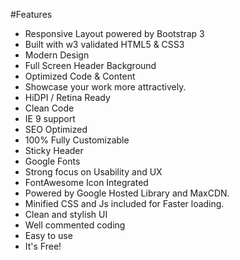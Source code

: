 #Features

- Responsive Layout powered by Bootstrap 3
- Built with w3 validated HTML5 & CSS3
- Modern Design
- Full Screen Header Background
- Optimized Code & Content
- Showcase your work more attractively.
- HiDPI / Retina Ready
- Clean Code
- IE 9 support
- SEO Optimized
- 100% Fully Customizable
- Sticky Header
- Google Fonts
- Strong focus on Usability and UX
- FontAwesome Icon Integrated
- Powered by Google Hosted Library and MaxCDN. 
- Minified CSS and Js included for Faster loading. 
- Clean and stylish UI
- Well commented coding
- Easy to use
- It's Free!

